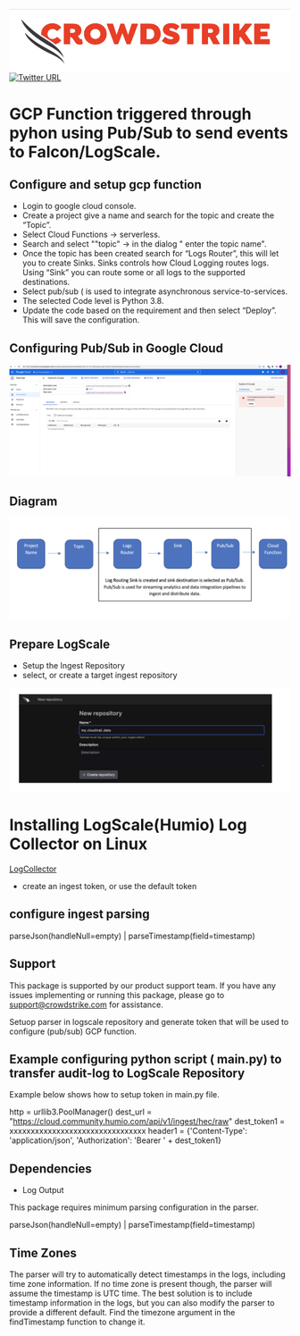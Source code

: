 
![CrowdStrike-logo](image/Crowdstrike1.png)
[![Twitter URL](https://img.shields.io/twitter/url?label=Follow%20%40CrowdStrike&style=social&url=https%3A%2F%2Ftwitter.com%2FCrowdStrike)](https://twitter.com/CrowdStrike)<br/>

# GCP Function triggered through pyhon using Pub/Sub to send events to Falcon/LogScale.



## Configure and setup gcp function

- Login to google cloud console.
- Create a project give a name and search for the topic and create the  “Topic”.
- Select Cloud Functions -> serverless.
- Search  and select ""topic" ->  in the dialog " enter the topic name".
- Once the topic has been created search for “Logs Router”, this will let you to create Sinks.  Sinks controls how Cloud Logging routes logs. Using “Sink” you can route some or all logs to the supported destinations.
- Select pub/sub  ( is used to integrate  asynchronous service-to-services.
- The selected Code level is Python 3.8.
- Update the code based on the requirement and then select “Deploy”. This will save the configuration.

##  Configuring Pub/Sub in Google Cloud
![Pub-Sub](image/Pub-Sub-configuration.png)

## Diagram 
![Flow](image/Log-Routing-Sink.png) 

## Prepare LogScale
- Setup the Ingest Repository
- select, or create a target ingest repository

![Repository](image/newRepository.png)

# Installing LogScale(Humio) Log Collector on Linux 

[LogCollector](https://library.humio.com/humio-server/log-shippers-log-collector-install-linux.html)

- create an ingest token, or use the default token

## configure ingest parsing

parseJson(handleNull=empty) | parseTimestamp(field=timestamp)



## Support

This package is supported by our product support team. If you have any issues implementing or running this package, please go to support@crowdstrike.com for assistance.


Setuop parser in logscale repository and generate token that will be used to configure (pub/sub) GCP function.

## Example configuring python script ( main.py)  to transfer audit-log  to LogScale Repository

Example below shows how to setup token in main.py file.

http = urllib3.PoolManager()
dest_url = "https://cloud.community.humio.com/api/v1/ingest/hec/raw"
dest_token1 = xxxxxxxxxxxxxxxxxxxxxxxxxxxxxxxx
header1 = {'Content-Type': 'application/json', 'Authorization': 'Bearer ' + dest_token1}


## Dependencies
- Log Output

This package requires minimum  parsing configuration in the parser.

parseJson(handleNull=empty) | parseTimestamp(field=timestamp)


## Time Zones
The parser will try to automatically detect timestamps in the logs, including time zone information. If no time zone is present though, the parser will assume the timestamp is UTC time. The best solution is to include timestamp information in the logs, but you can also modify the parser to provide a different default. Find the timezone argument in the findTimestamp function to change it.


